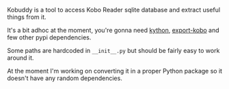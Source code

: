 Kobuddy is a tool to access Kobo Reader sqlite database and extract useful things from it.

It's a bit adhoc at the moment, you're gonna need [kython](https://github.com/karlicoss/kython), [export-kobo](https://github.com/pettarin/export-kobo) and few other pypi dependencies.

Some paths are hardcoded in `__init__.py` but should be fairly easy to work around it.

At the moment I'm working on converting it in a proper Python package so it doesn't have any random dependencies.
